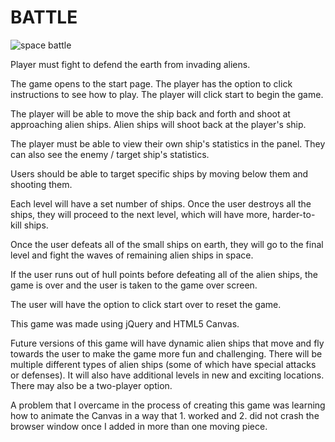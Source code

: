 # BATTLE

![space battle](images/BATTLE.png)


Player must fight to defend the earth from invading aliens. 

The game opens to the start page. The player has the option to click instructions to see how to play. The player will click start to begin the game. 

The player will be able to move the ship back and forth and shoot at approaching alien ships. Alien ships will shoot back at the player's ship. 

The player must be able to view their own ship's statistics in the panel. They can also see the enemy / target ship's statistics. 

Users should be able to target specific ships by moving below them and shooting them.  

Each level will have a set number of ships. Once the user destroys all the ships, they will proceed to the next level, which will have more, harder-to-kill ships. 

Once the user defeats all of the small ships on earth, they will go to the final level and fight the waves of remaining alien ships in space. 

If the user runs out of hull points before defeating all of the alien ships, the game is over and the user is taken to the game over screen. 

The user will have the option to click start over to reset the game. 




This game was made using jQuery and HTML5 Canvas. 

Future versions of this game will have dynamic alien ships that move and fly towards the user to make the game more fun and challenging. There will be multiple different types of alien ships (some of which have special attacks or defenses). It will also have additional levels in new and exciting locations. There may also be a two-player option.

A problem that I overcame in the process of creating this game was learning how to animate the Canvas in a way that 1. worked and 2. did not crash the browser window once I added in more than one moving piece. 